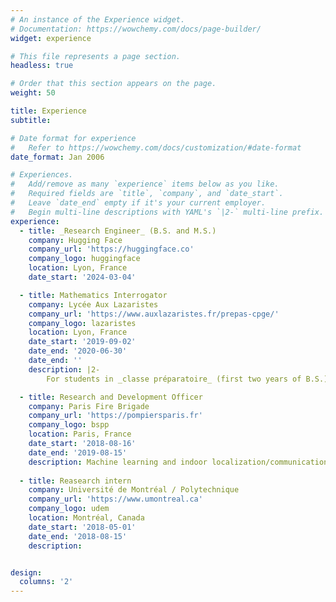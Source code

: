 ```yaml
---
# An instance of the Experience widget.
# Documentation: https://wowchemy.com/docs/page-builder/
widget: experience

# This file represents a page section.
headless: true

# Order that this section appears on the page.
weight: 50

title: Experience
subtitle:

# Date format for experience
#   Refer to https://wowchemy.com/docs/customization/#date-format
date_format: Jan 2006

# Experiences.
#   Add/remove as many `experience` items below as you like.
#   Required fields are `title`, `company`, and `date_start`.
#   Leave `date_end` empty if it's your current employer.
#   Begin multi-line descriptions with YAML's `|2-` multi-line prefix.
experience:
  - title: _Research Engineer_ (B.S. and M.S.)
    company: Hugging Face
    company_url: 'https://huggingface.co'
    company_logo: huggingface
    location: Lyon, France
    date_start: '2024-03-04'

  - title: Mathematics Interrogator
    company: Lycée Aux Lazaristes
    company_url: 'https://www.auxlazaristes.fr/prepas-cpge/'
    company_logo: lazaristes
    location: Lyon, France
    date_start: '2019-09-02'
    date_end: '2020-06-30'
    date_end: ''
    description: |2-
        For students in _classe préparatoire_ (first two years of B.S.), preparing for the entrance exams to the most prestigious French universities.

  - title: Research and Development Officer
    company: Paris Fire Brigade
    company_url: 'https://pompiersparis.fr'
    company_logo: bspp
    location: Paris, France
    date_start: '2018-08-16'
    date_end: '2019-08-15'
    description: Machine learning and indoor localization/communication system.
        
  - title: Reasearch intern
    company: Université de Montréal / Polytechnique
    company_url: 'https://www.umontreal.ca'
    company_logo: udem
    location: Montréal, Canada
    date_start: '2018-05-01'
    date_end: '2018-08-15'
    description:


design:
  columns: '2'
---
```

